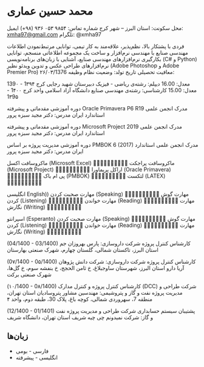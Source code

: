 # محمد حسین عماری
محل سکونت:	استان البرز – شهر کرج
شماره تماس:	۹۸۵۴ ۰۵۳ ۹۳۶ (۹۸+)
ایمیل:	xmha97@gmail.com
تلگرام:	@xmha97

فردی با پشتکار بالا، نظم‌پذیر، علاقه‌مند به کار تیمی، توانایی مرتبط‌نمودن اطلاعات مهندسی صنایع با مهندسی نرم‌افزار و ساخت یک مجموعه اطلاعاتی منسجم، توانایی بکارگیری نرم‌افزارهای مهندسی صنایع، آشنایی با زبان‌های برنامه‌نویسی (C# و Python) نرم‌افزارهای طراحی عکس و تدوین ویدئو نظیر (Adobe Photoshop و Adobe Premier Pro)
۲۶/۰۳/1376
معافیت تحصیلی	تاریخ تولد:
وضعیت نظام وظیفه:

معدل: 16.00	دیپلم: رشته‌ی ریاضی - فیزیک
دبیرستان شهید رجایی کرج	1۳۹۴ - 139۰
معدل: 15.00	کارشناسی: رشته‌ی مهندسی صنایع
دانشگاه آزاد اسلامی واحد کرج	1۴۰۰ - 1۳9۵

دوره آموزشی مقدماتی و پیشرفته Oracle Primavera P6 R19
مدرک انجمن علمی استاندارد ایران
مدرس: دکتر مجید سبزه پرور

دوره آموزشی مقدماتی و پیشرفته Microsoft Project 2019
مدرک انجمن علمی استاندارد ایران
مدرس: دکتر مجید سبزه پرور

دوره آموزشی مدیریت پروژه بر اساس PMBOK 6 (2017)
مدرک انجمن علمی استاندارد ایران
مدرس: دکتر مجید سبزه پرور

ماکروسافت اکسل (Microsoft Excel)					
ماکروسافت پراجکت (Microsoft Project)					
اراکل پریماورا (Oracle Primavera)					
پی ام باک (PMBOK)					
لتکست (LATEX)					

انگلیسی English))
مهارت صحبت کردن (Speaking)					
مهارت گوش کردن (Listening)					
مهارت خواندن (Reading)					
مهارت نگارش (Writing)					

اسپرانتو (Esperanto) 
مهارت صحبت کردن (Speaking)					
مهارت گوش کردن (Listening)					
مهارت خواندن (Reading)					
مهارت نگارش (Writing)					

(04/1400 - 03/1400)	کارشناس کنترل پروژه
شرکت داروسازی: پارس بهروزان جم
استان البرز، تاکستان شمالی، گلستان چهارم، شهرک صنعتی بهارستان

(0۷/1400 - 0۵/1400)	کارشناس کنترل پروژه
شرکت داروسازی: شرکت دانش پژوهان آریا دارو
استان البرز، شهرستان ساوجبلاغ، خ ثامن الحجج، خ بنفشه سوم، خ گل‌ها، شهرک صنعتی برکت

(۱۰/1400 - 0۸/1400)	کارشناس کنترل پروژه و کنترل مدارک (DCC)
شرکت طراحی و مدیریت پروژه نفت و گاز و پتروشیمی: مهندسین مشاور پتروسادیان
استان تهران، منطقه 7، سهروردی شمالی، کوچه باغ، پلاک 30، طبقه دوم، واحد ۴

(12/1400 - 01/1401)	پشتیبان سیستم حسابداری
شرکت طراحی و مدیریت پروژه نفت و گاز: شرکت نمیدونم چی چیه شریف
استان تهران، دانشگاه شریف


## زبان‌ها

* فارسی - بومی
* انگلیسی - پیشرفته
